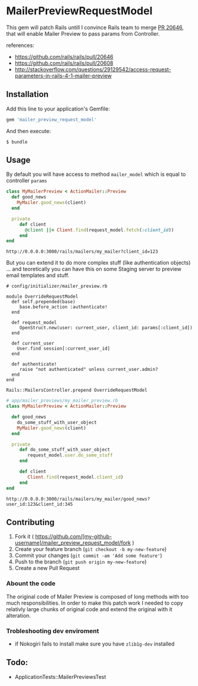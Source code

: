 # MailerPreviewRequestModel

This gem will patch Rails untill I convince Rails team to merge [PR 20646](https://github.com/rails/rails/pull/20646),
that will enable Mailer Preview to pass params from Controller.

references:

* https://github.com/rails/rails/pull/20646
* https://github.com/rails/rails/pull/20608
* http://stackoverflow.com/questions/29129542/access-request-parameters-in-rails-4-1-mailer-preview

## Installation

Add this line to your application's Gemfile:

```ruby
gem 'mailer_preview_request_model'
```

And then execute:

    $ bundle

## Usage

By default you will have access to method `mailer_model`  which is equal
to controller `params`


```ruby
class MyMailerPreview < ActionMailer::Preview
  def good_news
    MyMailer.good_news(client)
  end

  private
     def client
       @client ||= Client.find(request_model.fetch(:client_id))
     end
end
```

`http://0.0.0.0:3000/rails/mailers/my_mailer?client_id=123`

But you can extend it to do more complex stuff (like authentication
objects) ... and teoretically you can have this on some Staging server
to preview email templates and stuff.

```
# config/initializer/mailer_preview.rb

module OverrideRequestModel
  def self.prepended(base)
     base.before_action :authenticate!
  end

  def request_model
     OpenStruct.new(user: current_user, client_id: params[:client_id])
  end

  def current_user
    User.find session[:current_user_id]
  end

  def authenticate!
     raise "not authenticated" unless current_user.admin?
  end
end

Rails::MailersController.prepend OverrideRequestModel
```

```ruby
# app/mailer_previews/my_mailer_preview.rb
class MyMailerPreview < ActionMailer::Preview

  def good_news
    do_some_stuff_with_user_object
    MyMailer.good_news(client)
  end

  private
     def do_some_stuff_with_user_object
        request_model.user.do_some_stuff
     end

     def client
        Client.find(request_model.client_id) 
     end
end
```

`http://0.0.0.0:3000/rails/mailers/my_mailer/good_news?user_id:123&client_id:345`

## Contributing

1. Fork it ( https://github.com/[my-github-username]/mailer_preview_request_model/fork )
2. Create your feature branch (`git checkout -b my-new-feature`)
3. Commit your changes (`git commit -am 'Add some feature'`)
4. Push to the branch (`git push origin my-new-feature`)
5. Create a new Pull Request

### Abount the code

The original code of Mailer Preview is composed of long methods with too
much responsibilities. In order to make this patch work I needed to copy
relativly large chunks of original code and extend the original with it
alteration.

### Trobleshooting dev enviroment

* if Nokogiri fails to install make sure you have `zlib1g-dev` installed

## Todo: 

* ApplicationTests::MailerPreviewsTest 

